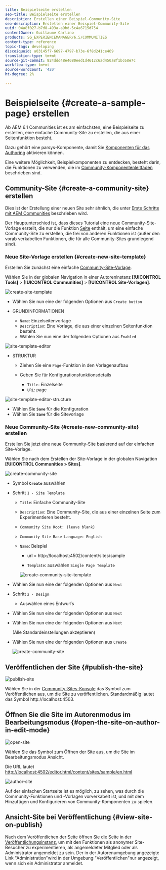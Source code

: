 ```yaml
---
title: Beispielseite erstellen
seo-title: Beispielseite erstellen
description: Erstellen einer Beispiel-Community-Site
seo-description: Erstellen einer Beispiel-Community-Site
uuid: 04a8f027-b7d8-493a-a9bd-5c4a6715d754
contentOwner: Guillaume Carlino
products: SG_EXPERIENCEMANAGER/6.5/COMMUNITIES
content-type: reference
topic-tags: developing
discoiquuid: a03145f7-6697-4797-b73e-6f8d241ce469
translation-type: tm+mt
source-git-commit: 824ddd48e4680eed1d4612c6ad450a8f1bc68e7c
workflow-type: tm+mt
source-wordcount: '420'
ht-degree: 2%

---
```



# Beispielseite {#create-a-sample-page} erstellen

Ab AEM 6.1 Communities ist es am einfachsten, eine Beispielseite zu erstellen, eine einfache Community-Site zu erstellen, die aus einer Seitenfunktion besteht.

Dazu gehört eine parsys-Komponente, damit Sie [Komponenten für das Authoring](basics.md#accessing-communities-components) aktivieren können.

Eine weitere Möglichkeit, Beispielkomponenten zu entdecken, besteht darin, die Funktionen zu verwenden, die im [Community-Komponentenleitfaden](components-guide.md) beschrieben sind.

## Community-Site {#create-a-community-site} erstellen

Dies ist der Erstellung einer neuen Site sehr ähnlich, die unter [Erste Schritte mit AEM Communities](getting-started.md) beschrieben wird.

Der Hauptunterschied ist, dass dieses Tutorial eine neue Community-Site-Vorlage erstellt, die nur die Funktion [Seite](functions.md#page-function) enthält, um eine einfache Community-Site zu erstellen, die frei von anderen Funktionen ist (außer den vorab verkabelten Funktionen, die für alle Community-Sites grundlegend sind).

### Neue Site-Vorlage erstellen {#create-new-site-template}

Erstellen Sie zunächst eine einfache [Community-Site-Vorlage](sites.md).

Wählen Sie in der globalen Navigation in einer Autoreninstanz **[!UICONTROL Tools]** > **[!UICONTROL Communities]** > **[!UICONTROL Site-Vorlagen]**.

![create-site-template](assets/create-site-template1.png)

* Wählen Sie nun eine der folgenden Optionen aus `Create button`
* GRUNDINFORMATIONEN

   * `Name`: Einzelseitenvorlage
   * `Description`: Eine Vorlage, die aus einer einzelnen Seitenfunktion besteht.
   * Wählen Sie nun eine der folgenden Optionen aus `Enabled`

![site-template-editor](assets/site-template-editor.png)

* STRUKTUR

   * Ziehen Sie eine `Page`-Funktion in den Vorlagenaufbau
   * Geben Sie für Konfigurationsfunktionsdetails

      * `Title`: Einzelseite
      * `URL`: page

![site-template-editor-structure](assets/site-template-editor1.png)

* Wählen Sie **`Save`** für die Konfiguration
* Wählen Sie **`Save`** für die Sitevorlage

### Neue Community-Site {#create-new-community-site} erstellen

Erstellen Sie jetzt eine neue Community-Site basierend auf der einfachen Site-Vorlage.

Wählen Sie nach dem Erstellen der Site-Vorlage in der globalen Navigation **[!UICONTROL Communities > Sites]**.

![create-community-site](assets/create-community-site1.png)

* Symbol **`Create`** auswählen

* Schritt `1 - Site Template`

   * `Title`: Einfache Community-Site
   * `Description`: Eine Community-Site, die aus einer einzelnen Seite zum Experimentieren besteht.
   * `Community Site Root: (leave blank)`
   * `Community Site Base Language: English`
   * `Name`: Beispiel

      * url = http://localhost:4502/content/sites/sample

      * `Template`: auswählen  `Single Page Template`

      ![create-community-site-template](assets/create-community-site-template.png)


* Wählen Sie nun eine der folgenden Optionen aus `Next`
* Schritt `2 - Design`

   * Auswählen eines Entwurfs

* Wählen Sie nun eine der folgenden Optionen aus `Next`
* Wählen Sie nun eine der folgenden Optionen aus `Next`

   (Alle Standardeinstellungen akzeptieren)

* Wählen Sie nun eine der folgenden Optionen aus `Create`

   ![create-community-site](assets/create-community-site.png)

## Veröffentlichen der Site {#publish-the-site}

![publish-site](assets/publish-site.png)

Wählen Sie in der [Community-Sites-Konsole](sites-console.md) das Symbol zum Veröffentlichen aus, um die Site zu veröffentlichen. Standardmäßig lautet das Symbol http://localhost:4503.

## Öffnen Sie die Site im Autorenmodus im Bearbeitungsmodus {#open-the-site-on-author-in-edit-mode}

![open-site](assets/open-site.png)

Wählen Sie das Symbol zum Öffnen der Site aus, um die Site im Bearbeitungsmodus Ansicht.

Die URL lautet [http://localhost:4502/editor.html/content/sites/sample/en.html](http://localhost:4502/editor.html/content/sites/sample/en.html)

![author-site](assets/author-site.png)

Auf der einfachen Startseite ist es möglich, zu sehen, was durch die Community-Funktionen und -Vorlagen vorverkabelt ist, und mit dem Hinzufügen und Konfigurieren von Community-Komponenten zu spielen.

## Ansicht-Site bei Veröffentlichung {#view-site-on-publish}

Nach dem Veröffentlichen der Seite öffnen Sie die Seite in der [Veröffentlichungsinstanz](http://localhost:4503/content/sites/sample/en.html), um mit den Funktionen als anonymer Site-Besucher zu experimentieren, als angemeldeter Mitglied oder als Administrator angemeldet zu sein. Der in der Autorenumgebung angezeigte Link &quot;Administration&quot;wird in der Umgebung &quot;Veröffentlichen&quot;nur angezeigt, wenn sich ein Administrator anmeldet.
